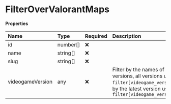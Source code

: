 # FilterOverValorantMaps

**Properties**

| Name             | Type     | Required | Description                                                                                                                                                      |
| :--------------- | :------- | :------- | :--------------------------------------------------------------------------------------------------------------------------------------------------------------- |
| id               | number[] | ❌       |                                                                                                                                                                  |
| name             | string[] | ❌       |                                                                                                                                                                  |
| slug             | string[] | ❌       |                                                                                                                                                                  |
| videogameVersion | any      | ❌       | Filter by the names of videogame versions, all versions using `filter[videogame_version]=all`, or by the latest version using `filter[videogame_version]=latest` |
